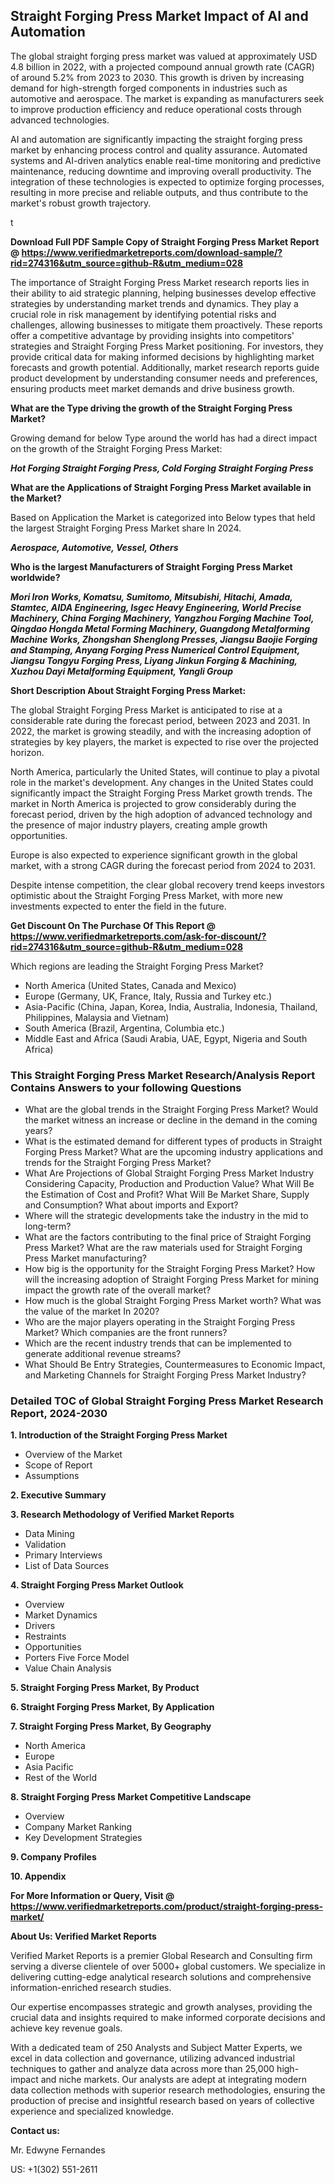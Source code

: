 <h2>Straight Forging Press Market Impact of AI and Automation</h2><p>The global straight forging press market was valued at approximately USD 4.8 billion in 2022, with a projected compound annual growth rate (CAGR) of around 5.2% from 2023 to 2030. This growth is driven by increasing demand for high-strength forged components in industries such as automotive and aerospace. The market is expanding as manufacturers seek to improve production efficiency and reduce operational costs through advanced technologies.</p><p>AI and automation are significantly impacting the straight forging press market by enhancing process control and quality assurance. Automated systems and AI-driven analytics enable real-time monitoring and predictive maintenance, reducing downtime and improving overall productivity. The integration of these technologies is expected to optimize forging processes, resulting in more precise and reliable outputs, and thus contribute to the market's robust growth trajectory.</p>t</p><p id="" class=""><strong>Download Full PDF Sample Copy of Straight Forging Press Market Report @ <a href="https://www.verifiedmarketreports.com/download-sample/?rid=274316&utm_source=github-R&utm_medium=028" target="_blank">https://www.verifiedmarketreports.com/download-sample/?rid=274316&utm_source=github-R&utm_medium=028</a></strong></p><p>The importance of&nbsp;Straight Forging Press Market research reports lies in their ability to aid strategic planning, helping businesses develop effective strategies by understanding market trends and dynamics. They play a crucial role in risk management by identifying potential risks and challenges, allowing businesses to mitigate them proactively. These reports offer a competitive advantage by providing insights into competitors' strategies and Straight Forging Press Market positioning. For investors, they provide critical data for making informed decisions by highlighting market forecasts and growth potential. Additionally, market research reports guide product development by understanding consumer needs and preferences, ensuring products meet market demands and drive business growth.</p><p><strong>What are the&nbsp;Type driving the growth of the Straight Forging Press Market?</strong></p><p id="" class="">Growing demand for below Type around the world has had a direct impact on the growth of the Straight Forging Press Market:</p><em><strong>Hot Forging Straight Forging Press, Cold Forging Straight Forging Press</strong></em></p><strong>What are the&nbsp;Applications&nbsp;of Straight Forging Press Market available in the Market?</strong></p><p id="" class="">Based on Application the Market is categorized into Below types that held the largest Straight Forging Press Market share In 2024.</p><em><strong>Aerospace, Automotive, Vessel, Others</strong></em></p><strong>Who is the largest Manufacturers of Straight Forging Press Market worldwide?</strong></p><p><em><strong>Mori Iron Works, Komatsu, Sumitomo, Mitsubishi, Hitachi, Amada, Stamtec, AIDA Engineering, Isgec Heavy Engineering, World Precise Machinery, China Forging Machinery, Yangzhou Forging Machine Tool, Qingdao Hongda Metal Forming Machinery, Guangdong Metalforming Machine Works, Zhongshan Shenglong Presses, Jiangsu Baojie Forging and Stamping, Anyang Forging Press Numerical Control Equipment, Jiangsu Tongyu Forging Press, Liyang Jinkun Forging & Machining, Xuzhou Dayi Metalforming Equipment, Yangli Group</strong></em></p><p id="" class=""><strong>Short Description About Straight Forging Press Market:</strong></p><p>The global Straight Forging Press Market is anticipated to rise at a considerable rate during the forecast period, between 2023 and 2031. In 2022, the market is growing steadily, and with the increasing adoption of strategies by key players, the market is expected to rise over the projected horizon.</p><p>North America, particularly the United States, will continue to play a pivotal role in the market's development. Any changes in the United States could significantly impact the Straight Forging Press Market growth trends. The market in North America is projected to grow considerably during the forecast period, driven by the high adoption of advanced technology and the presence of major industry players, creating ample growth opportunities.</p><p>Europe is also expected to experience significant growth in the global market, with a strong CAGR during the forecast period from 2024 to 2031.</p><p>Despite intense competition, the clear global recovery trend keeps investors optimistic about the Straight Forging Press Market, with more new investments expected to enter the field in the future.</p><p id="" class=""><strong>Get Discount On The Purchase Of This Report @ <a href="https://www.verifiedmarketreports.com/ask-for-discount/?rid=274316&utm_source=github-R&utm_medium=028" target="_blank">https://www.verifiedmarketreports.com/ask-for-discount/?rid=274316&utm_source=github-R&utm_medium=028</a></strong></p>Which regions are leading the Straight Forging Press Market?</p><ul><li>North America (United States, Canada and Mexico)</li><li>Europe (Germany, UK, France, Italy, Russia and Turkey etc.)</li><li>Asia-Pacific (China, Japan, Korea, India, Australia, Indonesia, Thailand, Philippines, Malaysia and Vietnam)</li><li>South America (Brazil, Argentina, Columbia etc.)</li><li>Middle East and Africa (Saudi Arabia, UAE, Egypt, Nigeria and South Africa)</li></ul><h3 id="" class="">This Straight Forging Press Market Research/Analysis Report Contains Answers to your following Questions</h3><ul><li>What are the global trends in the Straight Forging Press Market? Would the market witness an increase or decline in the demand in the coming years?</li><li>What is the estimated demand for different types of products in Straight Forging Press Market? What are the upcoming industry applications and trends for the Straight Forging Press Market?</li><li>What Are Projections of Global Straight Forging Press Market Industry Considering Capacity, Production and Production Value? What Will Be the Estimation of Cost and Profit? What Will Be Market Share, Supply and Consumption? What about imports and Export?</li><li>Where will the strategic developments take the industry in the mid to long-term?</li><li>What are the factors contributing to the final price of Straight Forging Press Market? What are the raw materials used for Straight Forging Press Market manufacturing?</li><li>How big is the opportunity for the Straight Forging Press Market? How will the increasing adoption of Straight Forging Press Market for mining impact the growth rate of the overall market?</li><li>How much is the global Straight Forging Press Market worth? What was the value of the market In 2020?</li><li>Who are the major players operating in the Straight Forging Press Market? Which companies are the front runners?</li><li>Which are the recent industry trends that can be implemented to generate additional revenue streams?</li><li>What Should Be Entry Strategies, Countermeasures to Economic Impact, and Marketing Channels for Straight Forging Press Market Industry?</li></ul><h3 id="" class="">Detailed TOC of Global Straight Forging Press Market Research Report, 2024-2030</h3><p id="" class=""><strong>1. Introduction of the Straight Forging Press Market</strong></p><ul><li>Overview of the Market</li><li>Scope of Report</li><li>Assumptions</li></ul><p id="" class=""><strong>2. Executive Summary</strong></p><p id="" class=""><strong>3. Research Methodology of Verified Market Reports</strong></p><ul><li>Data Mining</li><li>Validation</li><li>Primary Interviews</li><li>List of Data Sources</li></ul><p id="" class=""><strong>4. Straight Forging Press Market Outlook</strong></p><ul><li>Overview</li><li>Market Dynamics</li><li>Drivers</li><li>Restraints</li><li>Opportunities</li><li>Porters Five Force Model</li><li>Value Chain Analysis</li></ul><p id="" class=""><strong>5. Straight Forging Press Market, By Product</strong></p><p id="" class=""><strong>6. Straight Forging Press Market, By Application</strong></p><p id="" class=""><strong>7. Straight Forging Press Market, By Geography</strong></p><ul><li>North America</li><li>Europe</li><li>Asia Pacific</li><li>Rest of the World</li></ul><p id="" class=""><strong>8. Straight Forging Press Market Competitive Landscape</strong></p><ul><li>Overview</li><li>Company Market Ranking</li><li>Key Development Strategies</li></ul><p id="" class=""><strong>9. Company Profiles</strong></p><p id="" class=""><strong>10. Appendix</strong></p><p id="" class=""><strong>For More Information or Query, Visit @ <a href="https://www.verifiedmarketreports.com/product/straight-forging-press-market/" target="_blank">https://www.verifiedmarketreports.com/product/straight-forging-press-market/</a></strong></p><p id="" class=""><strong>About Us: Verified Market Reports</strong></p><p id="" class="">Verified Market Reports is a premier Global Research and Consulting firm serving a diverse clientele of over 5000+ global customers. We specialize in delivering cutting-edge analytical research solutions and comprehensive information-enriched research studies.</p><p id="" class="">Our expertise encompasses strategic and growth analyses, providing the crucial data and insights required to make informed corporate decisions and achieve key revenue goals.</p><p id="" class="">With a dedicated team of 250 Analysts and Subject Matter Experts, we excel in data collection and governance, utilizing advanced industrial techniques to gather and analyze data across more than 25,000 high-impact and niche markets. Our analysts are adept at integrating modern data collection methods with superior research methodologies, ensuring the production of precise and insightful research based on years of collective experience and specialized knowledge.</p><p id="" class=""><strong>Contact us:</strong></p><p id="" class="">Mr. Edwyne Fernandes</p><p id="" class="">US: +1(302) 551-2611</p>